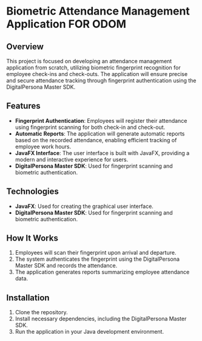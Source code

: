 # Biometric Attendance Management Application FOR ODOM

## Overview

This project is focused on developing an attendance management application from scratch, utilizing biometric fingerprint recognition for employee check-ins and check-outs. The application will ensure precise and secure attendance tracking through fingerprint authentication using the DigitalPersona Master SDK.

## Features

- **Fingerprint Authentication**: Employees will register their attendance using fingerprint scanning for both check-in and check-out.
- **Automatic Reports**: The application will generate automatic reports based on the recorded attendance, enabling efficient tracking of employee work hours.
- **JavaFX Interface**: The user interface is built with JavaFX, providing a modern and interactive experience for users.
- **DigitalPersona Master SDK**: Used for fingerprint scanning and biometric authentication.

## Technologies

- **JavaFX**: Used for creating the graphical user interface.
- **DigitalPersona Master SDK**: Used for fingerprint scanning and biometric authentication.

## How It Works

1. Employees will scan their fingerprint upon arrival and departure.
2. The system authenticates the fingerprint using the DigitalPersona Master SDK and records the attendance.
3. The application generates reports summarizing employee attendance data.

## Installation

1. Clone the repository.
2. Install necessary dependencies, including the DigitalPersona Master SDK.
3. Run the application in your Java development environment.
